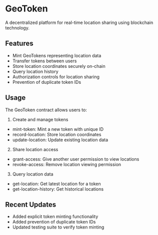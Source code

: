 # GeoToken
A decentralized platform for real-time location sharing using blockchain technology.

## Features
- Mint GeoTokens representing location data
- Transfer tokens between users
- Store location coordinates securely on-chain
- Query location history
- Authorization controls for location sharing
- Prevention of duplicate token IDs

## Usage
The GeoToken contract allows users to:
1. Create and manage tokens
- mint-token: Mint a new token with unique ID
- record-location: Store location coordinates
- update-location: Update existing location data
2. Share location access
- grant-access: Give another user permission to view locations
- revoke-access: Remove location viewing permission
3. Query location data
- get-location: Get latest location for a token
- get-location-history: Get historical locations

## Recent Updates
- Added explicit token minting functionality
- Added prevention of duplicate token IDs
- Updated testing suite to verify token minting
